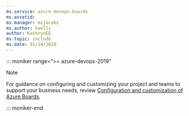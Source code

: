 ```yaml
---
ms.service: azure-devops-boards
ms.assetid: 
ms.manager: mijacobs
ms.author: kaelli
author: KathrynEE
ms.topic: include
ms.date: 01/24/2020
---
```


::: moniker range=">= azure-devops-2019"

> [!NOTE]   
> For guidance on configuring and customizing your project and teams to support your business needs, review [Configuration and customization of Azure Boards](../configure-customize.md).  

::: moniker-end